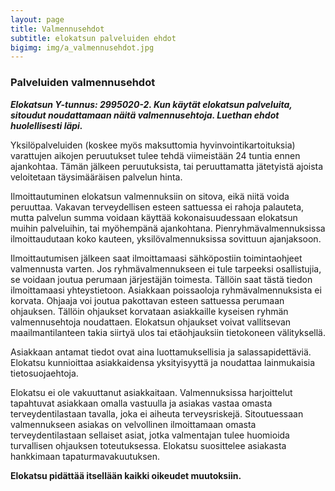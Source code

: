 ```yaml
---
layout: page
title: Valmennusehdot
subtitle: elokatsun palveluiden ehdot
bigimg: img/a_valmennusehdot.jpg
---
```


### Palveluiden valmennusehdot

***Elokatsun Y-tunnus: 2995020-2. Kun käytät elokatsun palveluita, sitoudut noudattamaan näitä valmennusehtoja. Luethan ehdot huolellisesti läpi.***

Yksilöpalveluiden (koskee myös maksuttomia hyvinvointikartoituksia) varattujen aikojen peruutukset tulee tehdä viimeistään 24 tuntia ennen ajankohtaa. Tämän jälkeen peruutuksista, tai peruuttamatta jätetyistä ajoista veloitetaan täysimääräisen palvelun hinta.

Ilmoittautuminen elokatsun valmennuksiin on sitova, eikä niitä voida peruuttaa. Vakavan terveydellisen esteen sattuessa ei rahoja palauteta, mutta palvelun summa voidaan käyttää kokonaisuudessaan elokatsun muihin palveluihin, tai myöhempänä ajankohtana. Pienryhmävalmennuksissa ilmoittaudutaan koko kauteen, yksilövalmennuksissa sovittuun ajanjaksoon.

Ilmoittautumisen jälkeen saat ilmoittamaasi sähköpostiin toimintaohjeet valmennusta varten. Jos ryhmävalmennukseen ei tule tarpeeksi osallistujia, se voidaan joutua perumaan järjestäjän toimesta. Tällöin saat tästä tiedon ilmoittamaasi yhteystietoon. Asiakkaan poissaoloja ryhmävalmennuksista ei korvata. Ohjaaja voi joutua pakottavan esteen sattuessa perumaan ohjauksen. Tällöin ohjaukset korvataan asiakkaille kyseisen ryhmän valmennusehtoja noudattaen. Elokatsun ohjaukset voivat vallitsevan maailmantilanteen takia siirtyä ulos tai etäohjauksiin tietokoneen välityksellä.

Asiakkaan antamat tiedot ovat aina luottamuksellisia ja salassapidettäviä. Elokatsu kunnioittaa asiakkaidensa yksityisyyttä ja noudattaa lainmukaisia tietosuojaehtoja.

Elokatsu ei ole vakuuttanut asiakkaitaan. Valmennuksissa harjoittelut tapahtuvat asiakkaan omalla vastuulla ja asiakas vastaa omasta terveydentilastaan tavalla, joka ei aiheuta terveysriskejä. Sitoutuessaan valmennukseen asiakas on velvollinen ilmoittamaan omasta terveydentilastaan sellaiset asiat, jotka valmentajan tulee huomioida turvallisen ohjauksen toteutuksessa. Elokatsu suosittelee asiakasta hankkimaan tapaturmavakuutuksen.

**Elokatsu pidättää itsellään kaikki oikeudet muutoksiin.**